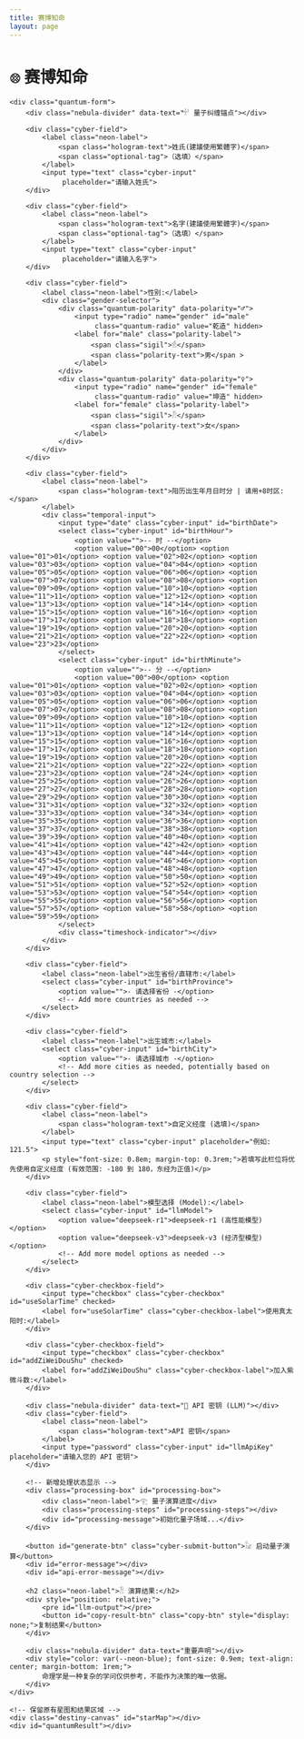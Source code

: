 ```yaml
---
title: 赛博知命
layout: page
---
```


<canvas class="quantum-bg"></canvas>

<div class="cyber-container">
    <h1 class="cyber-title">
        <span class="glitch-text">𓊖 赛博知命</span>
    </h1>

    <div class="quantum-form">
        <div class="nebula-divider" data-text="𓎜 量子纠缠锚点"></div>

        <div class="cyber-field">
            <label class="neon-label">
                <span class="hologram-text">姓氏(建議使用繁體字)</span>
                <span class="optional-tag">（选填）</span>
            </label>
            <input type="text" class="cyber-input"
                 placeholder="请输入姓氏">
        </div>

        <div class="cyber-field">
            <label class="neon-label">
                <span class="hologram-text">名字(建議使用繁體字)</span>
                <span class="optional-tag">（选填）</span>
            </label>
            <input type="text" class="cyber-input"
                 placeholder="请输入名字">
        </div>

        <div class="cyber-field">
            <label class="neon-label">性别:</label>
            <div class="gender-selector">
                <div class="quantum-polarity" data-polarity="♂">
                    <input type="radio" name="gender" id="male"
                         class="quantum-radio" value="乾造" hidden>
                    <label for="male" class="polarity-label">
                        <span class="sigil">𓁛</span>
                        <span class="polarity-text">男</span >
                    </label>
                </div>
                <div class="quantum-polarity" data-polarity="♀">
                    <input type="radio" name="gender" id="female"
                         class="quantum-radio" value="坤造" hidden>
                    <label for="female" class="polarity-label">
                        <span class="sigil">𓁟</span>
                        <span class="polarity-text">女</span>
                    </label>
                </div>
            </div>
        </div>

        <div class="cyber-field">
            <label class="neon-label">
                <span class="hologram-text">阳历出生年月日时分 | 请用+8时区:</span>
            </label>
            <div class="temporal-input">
                <input type="date" class="cyber-input" id="birthDate">
                <select class="cyber-input" id="birthHour">
                    <option value="">-- 时 --</option>
                    <option value="00">00</option> <option value="01">01</option> <option value="02">02</option> <option value="03">03</option> <option value="04">04</option> <option value="05">05</option> <option value="06">06</option> <option value="07">07</option> <option value="08">08</option> <option value="09">09</option> <option value="10">10</option> <option value="11">11</option> <option value="12">12</option> <option value="13">13</option> <option value="14">14</option> <option value="15">15</option> <option value="16">16</option> <option value="17">17</option> <option value="18">18</option> <option value="19">19</option> <option value="20">20</option> <option value="21">21</option> <option value="22">22</option> <option value="23">23</option>
                </select>
                <select class="cyber-input" id="birthMinute">
                    <option value="">-- 分 --</option>
                    <option value="00">00</option> <option value="01">01</option> <option value="02">02</option> <option value="03">03</option> <option value="04">04</option> <option value="05">05</option> <option value="06">06</option> <option value="07">07</option> <option value="08">08</option> <option value="09">09</option> <option value="10">10</option> <option value="11">11</option> <option value="12">12</option> <option value="13">13</option> <option value="14">14</option> <option value="15">15</option> <option value="16">16</option> <option value="17">17</option> <option value="18">18</option> <option value="19">19</option> <option value="20">20</option> <option value="21">21</option> <option value="22">22</option> <option value="23">23</option> <option value="24">24</option> <option value="25">25</option> <option value="26">26</option> <option value="27">27</option> <option value="28">28</option> <option value="29">29</option> <option value="30">30</option> <option value="31">31</option> <option value="32">32</option> <option value="33">33</option> <option value="34">34</option> <option value="35">35</option> <option value="36">36</option> <option value="37">37</option> <option value="38">38</option> <option value="39">39</option> <option value="40">40</option> <option value="41">41</option> <option value="42">42</option> <option value="43">43</option> <option value="44">44</option> <option value="45">45</option> <option value="46">46</option> <option value="47">47</option> <option value="48">48</option> <option value="49">49</option> <option value="50">50</option> <option value="51">51</option> <option value="52">52</option> <option value="53">53</option> <option value="54">54</option> <option value="55">55</option> <option value="56">56</option> <option value="57">57</option> <option value="58">58</option> <option value="59">59</option>
                </select>
                <div class="timeshock-indicator"></div>
            </div>
        </div>

        <div class="cyber-field">
            <label class="neon-label">出生省份/直辖市:</label>
            <select class="cyber-input" id="birthProvince">
                <option value="">- 请选择省份 -</option>
                <!-- Add more countries as needed -->
            </select>
        </div>

        <div class="cyber-field">
            <label class="neon-label">出生城市:</label>
            <select class="cyber-input" id="birthCity">
                <option value="">- 请选择城市 -</option>
                <!-- Add more cities as needed, potentially based on country selection -->
            </select>
        </div>

        <div class="cyber-field">
            <label class="neon-label">
                <span class="hologram-text">自定义经度 (选填)</span>
            </label>
            <input type="text" class="cyber-input" placeholder="例如: 121.5">
            <p style="font-size: 0.8em; margin-top: 0.3rem;">若填写此栏位将优先使用自定义经度 (有效范围: -180 到 180，东经为正值)</p>
        </div>

        <div class="cyber-field">
            <label class="neon-label">模型选择 (Model):</label>
            <select class="cyber-input" id="llmModel">
                <option value="deepseek-r1">deepseek-r1 (高性能模型)</option>
                <option value="deepseek-v3">deepseek-v3 (经济型模型)</option>
                <!-- Add more model options as needed -->
            </select>
        </div>

        <div class="cyber-checkbox-field">
            <input type="checkbox" class="cyber-checkbox" id="useSolarTime" checked>
            <label for="useSolarTime" class="cyber-checkbox-label">使用真太阳时:</label>
        </div>

        <div class="cyber-checkbox-field">
            <input type="checkbox" class="cyber-checkbox" id="addZiWeiDouShu" checked>
            <label for="addZiWeiDouShu" class="cyber-checkbox-label">加入紫微斗数:</label>
        </div>

        <div class="nebula-divider" data-text="🔑 API 密钥 (LLM)"></div>
        <div class="cyber-field">
            <label class="neon-label">
                <span class="hologram-text">API 密钥</span>
            </label>
            <input type="password" class="cyber-input" id="llmApiKey" placeholder="请输入您的 API 密钥">
        </div>
        
        <!-- 新增处理状态显示 -->
        <div class="processing-box" id="processing-box">
            <div class="neon-label">𓂀 量子演算进度</div>
            <div class="processing-steps" id="processing-steps"></div>
            <div id="processing-message">初始化量子场域...</div>
        </div>

        <button id="generate-btn" class="cyber-submit-button">𓃠 启动量子演算</button>
        <div id="error-message"></div>
        <div id="api-error-message"></div>
        
        <h2 class="neon-label">𓁟 演算结果:</h2>
        <div style="position: relative;">
            <pre id="llm-output"></pre>
            <button id="copy-result-btn" class="copy-btn" style="display: none;">复制结果</button>
        </div>

        <div class="nebula-divider" data-text="重要声明"></div>
        <div style="color: var(--neon-blue); font-size: 0.9em; text-align: center; margin-bottom: 1rem;">
            命理学是一种复杂的学问仅供参考，不能作为决策的唯一依据。
        </div>
    </div>
</div>

    <!-- 保留原有星图和结果区域 -->
    <div class="destiny-canvas" id="starMap"></div>
    <div id="quantumResult"></div>
</div>